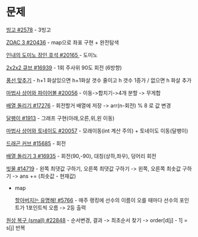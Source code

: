 # 문제

[빙고 #2578](https://www.acmicpc.net/problem/2578) - 3빙고

[ZOAC 3 #20436](https://www.acmicpc.net/problem/20436) - map으로 좌표 구현 + 완전탐색

[인내의 도미노 장인 호석 #20165 ](https://www.acmicpc.net/problem/20165) - 도미노

[2x2x2 큐브 #16939](https://www.acmicpc.net/problem/16939) - 1회 주사위 90도 회전 (6방향)

[풍선 맞추기](https://www.acmicpc.net/problem/11509) - h+1 화살있으면 h+1화살 갯수 줄이고 h 갯수 1증가 / 없으면 h 화살 추가

[마법사 상어와 파이어볼 #20056](https://www.acmicpc.net/problem/20056) - 이동->합치기->4개 분할 -> 무게합

[배열 돌리기 #17276](https://www.acmicpc.net/problem/17276) - 회전할거 배열에 저장 -> arr(n-회전) % 8 로 값 변경

[달팽이 #1913](https://www.acmicpc.net/problem/1913) - 그래프 구현(아래,오른,위,왼 이동)

[마법사 상어와 토네이도 #20057](https://www.acmicpc.net/problem/20057) - 모래이동(int 계산 주의) + 토네이도 이동(달팽이)

[드래곤 커브 #15685](https://www.acmicpc.net/problem/15685) - 회전

[배열 돌리기 3 #16935](https://www.acmicpc.net/problem/16935) - 회전(90,-90), 대칭(상하,좌우), 덩어리 회전

[빗물 #14719](https://www.acmicpc.net/problem/14719) - 왼쪽 최댓값 구하기, 오른쪽 최댓값 구하기 -> 왼쪽, 오른쪽 최솟값 구하기 -> ans += (최솟값 - 현재값)

* map

  [할아버지는 유명해! #5766](https://www.acmicpc.net/problem/5766)  - 매주 랭킹에 선수의 이름이 오를 때마다 선수의 포인트가 1포인트씩 오름 -> 2등 출력

[원상 복구 (small) #22848](https://www.acmicpc.net/problem/22858)  - 순서변경, 결과 -> 최초순서 찾기 -> order[d[j] - 1] = s[j] 반복